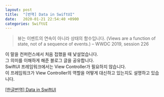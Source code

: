 ```yaml
---
layout: post
title:  "[번역] Data in SwiftUI"
date:   2020-01-21 22:54:40 +0900
categories: SwiftUI 
---
```


> 뷰는 이벤트의 연속이 아니라 상태의 함수입니다. (Views are a function of state, not of a sequence of events.) – WWDC 2019, session 226

이 말을 컨퍼런스에서 처음 접했을 때 낯설었습니다.     
그 의미를 이해하게 해준 블로그 글을 공유합니다.    
SwiftUI 프레임워크에서는 View Controller가 필요하지 않습니다.    
이 프레임워크가 View Controller의 역할을 어떻게 대신하고 있는지도 설명하고 있습니다.
      
[[한글번역] Data in SwiftUI](https://www.notion.so/sweetptios/Data-in-SwiftUI-8c59d23d08f947bbbe7a717852c6197b)

